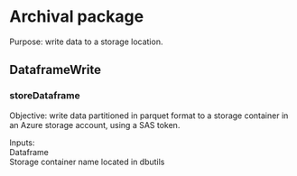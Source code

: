 # Archival package

Purpose: write data to a storage location.  


## DataframeWrite

### storeDataframe

Objective: write data partitioned in parquet format to a storage container in an Azure storage account, using a SAS token.

Inputs:  
Dataframe  
Storage container name located in dbutils
